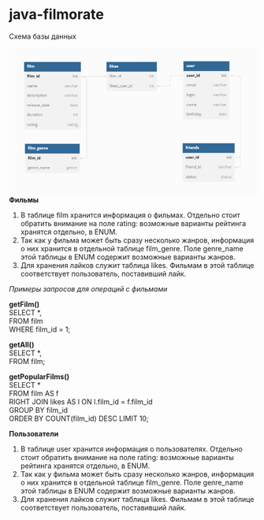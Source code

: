 # java-filmorate

Схема базы данных

![Схема базы данных](https://github.com/dev-Orlov/java-filmorate/blob/main/filmorate_chart.png?raw=true)
**Фильмы**  
1. В таблице film хранится информация о фильмах. 
Отдельно стоит обратить внимание на поле rating: возможные варианты рейтинга хранятся отдельно, в ENUM.
2. Так как у фильма может быть сразу несколько жанров, информация о них хранится в отдельной таблице film_genre.
Поле genre_name этой таблицы в ENUM содержит возможные варианты жанров.
3. Для хранения лайков служит таблица likes. Фильмам в этой таблице соответствует пользователь, поставивший 
лайк.

*Примеры запросов для операций с фильмами*

**getFilm()**  
SELECT *,  
FROM film  
WHERE film_id = 1;  

**getAll()**  
SELECT *,  
FROM film;  

**getPopularFilms()**  
SELECT *    
FROM film AS f  
RIGHT JOIN likes AS l ON l.film_id = f.film_id  
GROUP BY film_id   
ORDER BY COUNT(film_id) DESC
LIMIT 10;

**Пользователи** 
1. В таблице user хранится информация о пользователях.
   Отдельно стоит обратить внимание на поле rating: возможные варианты рейтинга хранятся отдельно, в ENUM.
2. Так как у фильма может быть сразу несколько жанров, информация о них хранится в отдельной таблице film_genre.
   Поле genre_name этой таблицы в ENUM содержит возможные варианты жанров.
3. Для хранения лайков служит таблица likes. Фильмам в этой таблице соответствует пользователь, поставивший
   лайк.